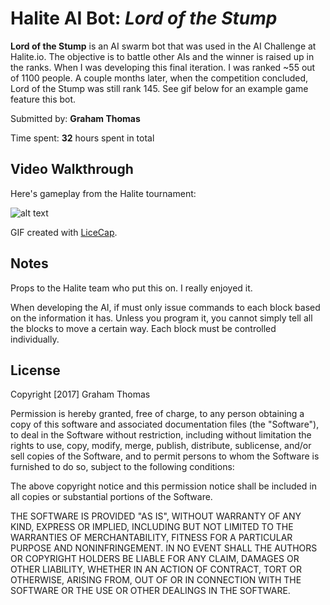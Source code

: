 # Halite AI Bot: *Lord of the Stump*

**Lord of the Stump** is an AI swarm bot that was used in the AI Challenge at Halite.io. The objective is to battle other AIs and the winner is raised up in the ranks. When I was developing this final iteration. I was ranked ~55 out of 1100 people. A couple months later, when the competition concluded, Lord of the Stump was still rank 145. See gif below for an example game feature this bot.

Submitted by: **Graham Thomas**

Time spent: **32** hours spent in total

## Video Walkthrough

Here's gameplay from the Halite tournament:

![alt text](https://github.com/GrahamMThomas/Halite-Bot/blob/master/Halite_gameplay.gif "Demo")

GIF created with [LiceCap](http://www.cockos.com/licecap/).

## Notes

Props to the Halite team who put this on. I really enjoyed it. 

When developing the AI, if must only issue commands to each block based on the information it has. Unless you program it, you cannot simply tell all the blocks to move a certain way. Each block must be controlled individually. 

## License

Copyright [2017] Graham Thomas

Permission is hereby granted, free of charge, to any person obtaining a copy of this software and associated documentation files (the  "Software"), to deal in the Software without restriction, including without limitation the rights to use, copy, modify, merge, publish, distribute, sublicense, and/or sell copies of the Software, and to permit persons to whom the Software is furnished to do so, subject to the following conditions:

The above copyright notice and this permission notice shall be included in all copies or substantial portions of the Software.

THE SOFTWARE IS PROVIDED "AS IS", WITHOUT WARRANTY OF ANY KIND, EXPRESS OR IMPLIED, INCLUDING BUT NOT LIMITED TO THE WARRANTIES OF MERCHANTABILITY, FITNESS FOR A PARTICULAR PURPOSE AND NONINFRINGEMENT. IN NO EVENT SHALL THE AUTHORS OR COPYRIGHT HOLDERS BE LIABLE FOR ANY CLAIM, DAMAGES OR OTHER LIABILITY, WHETHER IN AN ACTION OF CONTRACT, TORT OR OTHERWISE, ARISING FROM, OUT OF OR IN CONNECTION WITH THE SOFTWARE OR THE USE OR OTHER DEALINGS IN THE SOFTWARE.

